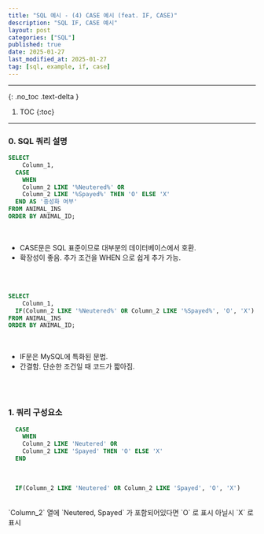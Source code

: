 ```yaml
---
title: "SQL 예시 - (4) CASE 예시 (feat. IF, CASE)"
description: "SQL IF, CASE 예시"
layout: post
categories: ["SQL"]
published: true
date: 2025-01-27
last_modified_at: 2025-01-27
tag: [sql, example, if, case]
---
```

---
{: .no_toc .text-delta }

1. TOC
{:toc}
---

<!-- 글의 제목은 ##
    나머지 큰 제목은 ###
    이후 나머지는 3개이상 -->

### 0. SQL 쿼리 설명
```sql
SELECT 
    Column_1,
  CASE 
    WHEN 
    Column_2 LIKE '%Neutered%' OR 
    Column_2 LIKE '%Spayed%' THEN 'O' ELSE 'X'
  END AS '중성화 여부'
FROM ANIMAL_INS
ORDER BY ANIMAL_ID;
```
<br>

- CASE문은 SQL 표준이므로 대부분의 데이터베이스에서 호환.
- 확장성이 좋음. 추가 조건을 WHEN 으로 쉽게 추가 가능.
<br>
<br>

```sql
SELECT 
    Column_1,
  IF(Column_2 LIKE '%Neutered%' OR Column_2 LIKE '%Spayed%', 'O', 'X') AS '중성화 여부'
FROM ANIMAL_INS
ORDER BY ANIMAL_ID;
```
<br>

- IF문은 MySQL에 특화된 문법.
- 간결함. 단순한 조건일 때 코드가 짧아짐.
<br>
<br>

### 1. 쿼리 구성요소
```sql
  CASE 
    WHEN 
    Column_2 LIKE 'Neutered' OR 
    Column_2 LIKE 'Spayed' THEN 'O' ELSE 'X'
  END
```
<br>

```sql
  IF(Column_2 LIKE 'Neutered' OR Column_2 LIKE 'Spayed', 'O', 'X')
```
<br>
`Column_2` 열에 `Neutered, Spayed` 가 포함되어있다면 `O` 로 표시 아닐시 `X` 로 표시<br>
<br>